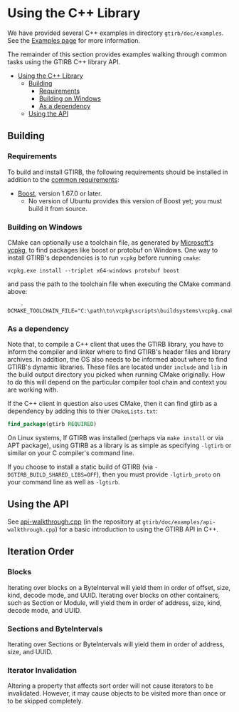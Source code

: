 # Using the C++ Library

We have provided several C++ examples in directory
`gtirb/doc/examples`. See the [Examples page](../examples.html) for more
information.

The remainder of this section provides examples walking through common
tasks using the GTIRB C++ library API.

- [Using the C++ Library](#using-the-c-library)
  - [Building](#building)
    - [Requirements](#requirements)
    - [Building on Windows](#building-on-windows)
    - [As a dependency](#as-a-dependency)
  - [Using the API](#using-the-api)

## Building

### Requirements

To build and install GTIRB, the following requirements should be installed in addition to the [common requirements](../../README.md#requirements):

- [Boost](https://www.boost.org/), version 1.67.0 or later.
  - No version of Ubuntu provides this version of Boost yet; you must build it from source.

### Building on Windows

CMake can optionally use a toolchain file, as generated by
[Microsoft's vcpkg](https://github.com/Microsoft/vcpkg), to find packages like
boost or protobuf on Windows. One way to install GTIRB's dependencies is to run
`vcpkg` before running `cmake`:

```
vcpkg.exe install --triplet x64-windows protobuf boost
```

and pass the path to the toolchain file when executing the CMake command above:

```
    -DCMAKE_TOOLCHAIN_FILE="C:\path\to\vcpkg\scripts\buildsystems\vcpkg.cmake"
```

### As a dependency

Note that, to compile a C++ client that uses the GTIRB library,
you have to inform the compiler and linker where to find GTIRB's
header files and library archives. In addition, the OS also needs to
be informed about where to find GTIRB's dynamic libraries. These files
are located under `include` and `lib` in the build output directory
you picked when running CMake originally. How to do this will depend
on the particular compiler tool chain and context you are working
with.

If the C++ client in question also uses CMake, then it can find gtirb as a dependency by adding this to thier `CMakeLists.txt`:

```cmake
find_package(gtirb REQUIRED)
```

On Linux systems, If GTIRB was installed (perhaps via `make install` or via APT package),
using GTIRB as a library is as simple as specifying `-lgtirb` or similar on your C compiler's command line.

If you choose to install a static build of GTIRB (via `-DGTIRB_BUILD_SHARED_LIBS=OFF`),
then you must provide `-lgtirb_proto` on your command line as well as `-lgtirb`.

## Using the API

See [api-walkthrough.cpp](../api-walkthrough_8cpp-example.html) (in
the repository at `gtirb/doc/examples/api-walkthrough.cpp`) for a
basic introduction to using the GTIRB API in C++.

## Iteration Order

### Blocks

Iterating over blocks on a ByteInterval will yield them in order of offset,
size, kind, decode mode, and UUID. Iterating over blocks on other containers,
such as Section or Module, will yield them in order of address, size, kind,
decode mode, and UUID.

### Sections and ByteIntervals

Iterating over Sections or ByteIntervals will yield them in order of address,
size, and UUID.

### Iterator Invalidation

Altering a property that affects sort order will not cause iterators to be
invalidated. However, it may cause objects to be visited more than once or
to be skipped completely.
